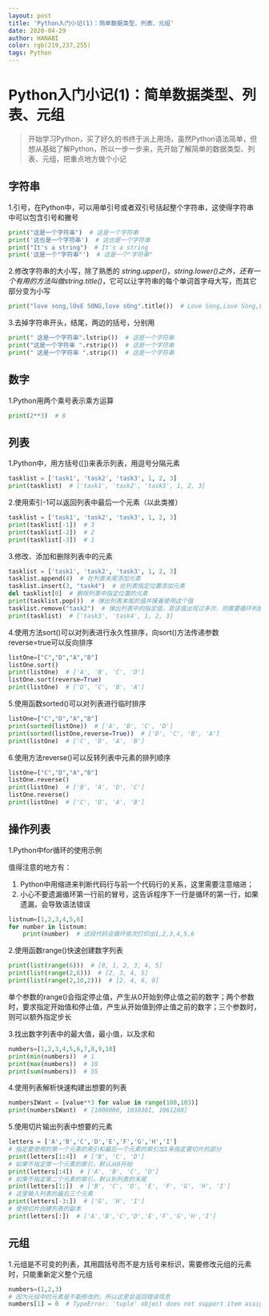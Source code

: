 ```yaml
---
layout: post
title: 'Python入门小记(1)：简单数据类型、列表、元组'
date: 2020-04-29
author: HANABI
color: rgb(219,237,255)
tags: Python
---
```

# Python入门小记(1)：简单数据类型、列表、元组

> 开始学习Python，买了好久的书终于派上用场，虽然Python语法简单，但想从基础了解Python，所以一步一步来，先开始了解简单的数据类型、列表、元组，把重点地方做个小记



## 字符串

1.引号，在Python中，可以用单引号或者双引号括起整个字符串，这使得字符串中可以包含引号和撇号

```python
print("这是一个字符串")  # 这是一个字符串
print('这也是一个字符串')  # 这也是一个字符串
print("It's a string")  # It's a string
print('这是一个"字符串"')  # 这是一个"字符串"
```

2.修改字符串的大小写，除了熟悉的 *string.upper()*，*string.lower()*之外，还有一个有用的方法叫做*string.title()*，它可以让字符串的每个单词首字母大写，而其它部分变为小写

```python
print("love song,lOvE SONG,love sOng".title())  # Love Song,Love Song,Love Song
```

3.去掉字符串开头，结尾，两边的括号，分别用

```python
print(" 这是一个字符串".lstrip())  # 这是一个字符串
print("这是一个字符串 ".rstrip())  # 这是一个字符串
print(" 这是一个字符串 ".strip())  # 这是一个字符串
```



## 数字
1.Python用两个乘号表示乘方运算

```python
print(2**3)  # 8
```

## 列表
1.Python中，用方括号([])来表示列表，用逗号分隔元素

```python
tasklist = ['task1', 'task2', 'task3', 1, 2, 3]
print(tasklist)  # ['task1', 'task2', 'task3', 1, 2, 3]
```

2.使用索引-1可以返回列表中最后一个元素（以此类推）

```python
tasklist = ['task1', 'task2', 'task3', 1, 2, 3]
print(tasklist[-1])  # 3
print(tasklist[-2])  # 2
print(tasklist[-3])  # 1
```

3.修改、添加和删除列表中的元素

```python
tasklist = ['task1', 'task2', 'task3', 1, 2, 3]
tasklist.append(4)  # 在列表末尾添加元素
tasklist.insert(3, "task4")  # 在列表指定位置添加元素
del tasklist[0]  # 删除列表中指定位置的元素
print(tasklist.pop())  # 弹出列表末尾的值并接着使用这个值
tasklist.remove("task2")  # 弹出列表中的指定值，若该值出现过多次，则需要循环判断
print(tasklist)  # ['task3', 'task4', 1, 2, 3]
```

4.使用方法sort()可以对列表进行永久性排序，向sort()方法传递参数reverse=true可以反向排序

```python
listOne=["C","D","A","B"]
listOne.sort()
print(listOne)  # ['A', 'B', 'C', 'D']
listOne.sort(reverse=True)
print(listOne)  # ['D', 'C', 'B', 'A']
```

5.使用函数sorted()可以对列表进行临时排序

```python
listOne=["C","D","A","B"]
print(sorted(listOne))  # ['A', 'B', 'C', 'D']
print(sorted(listOne,reverse=True))  # ['D', 'C', 'B', 'A']
print(listOne)  # ['C', 'D', 'A', 'B']
```

6.使用方法reverse()可以反转列表中元素的排列顺序

```python
listOne=["C","D","A","B"]
listOne.reverse()
print(listOne)  # ['B', 'A', 'D', 'C']
listOne.reverse()
print(listOne)  # ['C', 'D', 'A', 'B']
```


## 操作列表
1.Python中for循环的使用示例

值得注意的地方有：

1. Python中用缩进来判断代码行与前一个代码行的关系，这里需要注意缩进；
2. 小心不要遗漏循环第一行前的冒号，这告诉程序下一行是循环的第一行，如果遗漏，会导致语法错误


```python
listnum=[1,2,3,4,5,6]
for number in listnum:
    print(number)  # 这段代码会循环依次打印出1,2,3,4,5,6
```

2.使用函数range()快速创建数字列表

```python
print(list(range(6)))  # [0, 1, 2, 3, 4, 5]
print(list(range(2,6)))  # [2, 3, 4, 5]
print(list(range(2,10,2)))  # [2, 4, 6, 8]
```
单个参数的range()会指定停止值，产生从0开始到停止值之前的数字；两个参数时，要求指定开始值和停止值，产生从开始值到停止值之前的数字；三个参数时，则可以额外指定步长

3.找出数字列表中的最大值，最小值，以及求和

```python
numbers=[1,2,3,4,5,6,7,8,9,10]
print(min(numbers))  # 1
print(max(numbers))  # 10
print(sum(numbers))  # 55
```

4.使用列表解析快速构建出想要的列表

```python
numbersIWant = [value**3 for value in range(100,103)]
print(numbersIWant)  # [1000000, 1030301, 1061208]
```

5.使用切片输出列表中想要的元素

```python
letters = ['A','B','C','D','E','F','G','H','I']
# 指定要使用的第一个元素的索引和最后一个元素的索引加1来指定要切片的部分
print(letters[1:4])  # ['B', 'C', 'D']
# 如果不指定第一个元素的索引，默认从0开始
print(letters[:4])  # ['A', 'B', 'C', 'D']
# 如果不指定第二个元素的索引，默认到列表的末尾
print(letters[1:])  # ['B', 'C', 'D', 'E', 'F', 'G', 'H', 'I']
# 这里输入列表的最后三个元素
print(letters[-3:])  # ['G', 'H', 'I']
# 使用切片创建列表的副本
print(letters[:])  # ['A','B','C','D','E','F','G','H','I']
```

## 元组

1.元组是不可变的列表，其用圆括号而不是方括号来标识，需要修改元组的元素时，只能重新定义整个元组

```python
numbers=(1,2,3)
# 因为元组中的元素是不能修改的，所以这里会返回错误信息
numbers[1] = 0  # TypeError: 'tuple' object does not support item assignment
```

